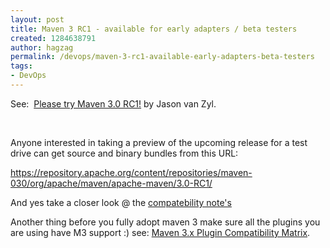 ```yaml
---
layout: post
title: Maven 3 RC1 - available for early adapters / beta testers
created: 1284638791
author: hagzag
permalink: /devops/maven-3-rc1-available-early-adapters-beta-testers
tags:
- DevOps
---
```

<p>See:&nbsp; <a class="title" href="http://www.sonatype.com/people/2010/09/please-try-maven-3-0-rc1/" rel="bookmark">Please try Maven 3.0 RC1!</a> by Jason van Zyl.</p>
<p>&nbsp;</p>
<p>Anyone interested in taking a preview of the upcoming release for a  test drive can get source and binary bundles from this URL:</p>
<p><a href="https://repository.apache.org/content/repositories/maven-030/org/apache/maven/apache-maven/3.0-RC1/">https://repository.apache.org/content/repositories/maven-030/org/apache/maven/apache-maven/3.0-RC1/</a></p>
<p>And yes take a closer look @ the <a href="https://cwiki.apache.org/confluence/display/MAVEN/Maven+3.x+Compatibility+Notes">compatebility note's</a></p>
<p>Another thing before you fully adopt maven 3 make sure all the plugins you are using have M3 support :) see: <span id="title-text"><a href="https://cwiki.apache.org/confluence/display/MAVEN/Maven+3.x+Plugin+Compatibility+Matrix">Maven  3.x Plugin Compatibility Matrix</a></span>.</p>
<p>&nbsp;</p>
